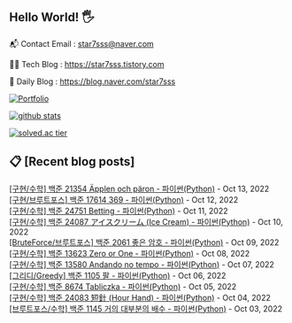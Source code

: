 ## Hello World! 🖐

📬 Contact Email : star7sss@naver.com

👨‍💻 Tech Blog : https://star7sss.tistory.com

🤪 Daily Blog : https://blog.naver.com/star7sss

[![Portfolio](https://img.shields.io/badge/Portfolio-%23000000.svg?style=for-the-badge&logo=firefox&logoColor=#FF7139)](https://fern-way-13f.notion.site/Jang-Thang-3b7b327981a2456c8ee5952eadb848b9)

[![github stats](https://github-readme-stats.vercel.app/api?username=jangThang&show_icons=true&hide_border=False)](https://star7sss.tistory.com)

[![solved.ac tier](http://mazassumnida.wtf/api/v2/generate_badge?boj=star7sss)](https://solved.ac/star7sss)

## 📋 [Recent blog posts]
[[구현/수학] 백준 21354 Äpplen och päron - 파이썬(Python)](https://star7sss.tistory.com/522) - Oct 13, 2022<br>
[[구현/브루트포스] 백준 17614 369 - 파이썬(Python)](https://star7sss.tistory.com/575) - Oct 12, 2022<br>
[[구현/수학] 백준 24751 Betting - 파이썬(Python)](https://star7sss.tistory.com/521) - Oct 11, 2022<br>
[[구현/수학] 백준 24087 アイスクリーム (Ice Cream) - 파이썬(Python)](https://star7sss.tistory.com/520) - Oct 10, 2022<br>
[[BruteForce/브루트포스] 백준 2061 좋은 암호 - 파이썬(Python)](https://star7sss.tistory.com/571) - Oct 09, 2022<br>
[[구현/수학] 백준 13623 Zero or One - 파이썬(Python)](https://star7sss.tistory.com/519) - Oct 08, 2022<br>
[[구현/수학] 백준 13580 Andando no tempo - 파이썬(Python)](https://star7sss.tistory.com/518) - Oct 07, 2022<br>
[[그리디/Greedy] 백준 1105 팔 - 파이썬(Python)](https://star7sss.tistory.com/569) - Oct 06, 2022<br>
[[구현/수학] 백준 8674 Tabliczka - 파이썬(Python)](https://star7sss.tistory.com/517) - Oct 05, 2022<br>
[[구현/수학] 백준 24083 短針 (Hour Hand) - 파이썬(Python)](https://star7sss.tistory.com/511) - Oct 04, 2022<br>
[[브루트포스/수학] 백준 1145 거의 대부분의 배수 - 파이썬(Python)](https://star7sss.tistory.com/568) - Oct 03, 2022<br>
